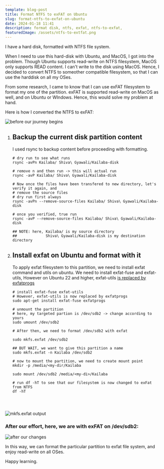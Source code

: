 ```yaml
---
template: blog-post
title: Format NTFS to exFAT on Ubuntu
slug: format-ntfs-to-exfat-on-ubuntu
date: 2024-01-18 11:41
description: format disk, ntfs, exfat, ntfs-to-exfat,
featuredImage: /assets/ntfs-to-extfat.png
---
```

I have a hard disk, formatted with NTFS file system. 

When I need to use this hard-disk with Ubuntu, and MacOS, I got into the problem. Though Ubuntu supports read-write on NTFS filesystem, MacOS only supports READ content. I can't write to the disk using MacOS. Hence, I decided to convert NTFS to someother compatible filesystem, so that I can use the harddisk on all my OSes. 

From some research, I came to know that I can use exFAT filesystem to format my one of the partition. exFAT is supported read-write on MacOS as well, and on Ubuntu or WIndows. Hence, this would solve my problem at hand.

Here is how I converted the NTFS to exFAT:

![before our journey begins](/assets/ntfs-kailaba.png "Before conversion:  /dev/sdb2 has ntfs filesystem")

1. ## Backup the current disk partition content

   I used rsync to backup content before proceeding with formatting.

   ```
   # dry run to see what runs
   rsync -avPn Kailaba/ Shiva\ Gyawali/Kailaba-disk

   # remove n and then run -> this will actual run
   rsync -avP Kailaba/ Shiva\ Gyawali/Kailaba-disk

   # Now once the files have been transfered to new directory, let's verify it again, and
   # remove the source files
   # dry run first always
   rsync -avPn --remove-source-files Kailaba/ Shiva\ Gyawali/Kailaba-disk

   # once you verified, true run
   rsync -avP --remove-source-files Kailaba/ Shiva\ Gyawali/Kailaba-disk

   ## NOTE: here, Kailaba/ is my source directory
   ##             Shiva\ Gyawali/Kailaba-disk is my destination directory

   ```
2. ## Install exfat on Ubuntu and format with it

   To apply exfat filesystem to this partition, we need to install exfat command and utils on ubuntu. We need to install exfat-fuse and exfat-utils, However on Ubuntu 22 and higher, exfat-utils [is replaced by exfatprogs](https://askubuntu.com/a/1403901)

   ```
   # install exfat-fuse exfat-utils
   # However, exfat-utils is now replaced by exfatprogs 
   sudo apt-get install exfat-fuse exfatprogs

   # unmount the partition 
   # here, my targeted partion is /dev/sdb2 -> change according to yours
   sudo umount /dev/sdb2

   # After then, we need to format /dev/sdb2 with exfat

   sudo mkfs.exfat /dev/sdb2

   ## BUT WAIT, we want to give this partition a name
   sudo mkfs.exfat -n Kailaba /dev/sdb2

   # now to mount the partition, we need to create mount point
   mkdir -p /media/<my-dir/Kailaba

   sudo mount /dev/sdb2 /media/<my-di>/Kailaba

   # run df -hT to see that our filesystem is now changed to exFat from NTFS
   df -hT




   ```

![mkfs.exfat output](/assets/exfat-format-kailaba.png "Output during extFAT formatting")



### After our effort, here, we are with exFAT on /dev/sdb2:

![after our changes](/assets/exfat-kailaba.png "After our changes: /dev/sdb2 has exfat filesystem")



In this way, we can format the particular partition to exfat file system, and enjoy read-write on all OSes. 



Happy learning.